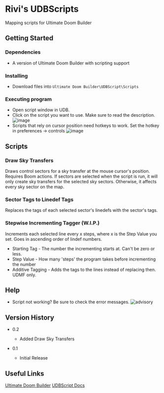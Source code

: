 # Rivi's UDBScripts

Mapping scripts for Ultimate Doom Builder

## Getting Started

### Dependencies

* A version of Ultimate Doom Builder with scripting support

### Installing

* Download files into ```Ultimate Doom Builder\UDBScript\Scripts```

### Executing program

* Open script window in UDB.
* Click on the script you want to use. Make sure to read the description.
![image](https://github.com/user-attachments/assets/8cf30f64-15fc-4c11-a976-e4a289222dcd)
* Scripts that rely on cursor position need hotkeys to work. Set the hotkey in preferences -> controls
![image](https://github.com/user-attachments/assets/c955e32c-5d0e-4153-a12c-4caf7c50e08d)


## Scripts

### Draw Sky Transfers
Draws control sectors for a sky transfer at the mouse cursor's position. Requires Boom actions. If sectors are selected when the script is run, it will only create sky transfers for the selected sky sectors. Otherwise, it affects every sky sector on the map.

### Sector Tags to Linedef Tags
Replaces the tags of each selected sector's linedefs with the sector's tags.

### Stepwise Incrementing Tagger (W.I.P.)
Increments each selected line every x steps, where x is the Step Value you set. Goes in ascending order of lindef numbers.
* Starting Tag - The number the incrementing starts at. Can't be zero or less.
* Step Value - How many 'steps' the program takes before incrementing the number
* Additive Tagging - Adds the tags to the lines instead of replacing then. UDMF only.

## Help

* Script not working? Be sure to check the error messages.
![advisory](https://github.com/user-attachments/assets/bd07b15b-cd45-4339-9653-75a7d72add07)

## Version History
* 0.2
   * Added Draw Sky Transfers

* 0.1
    * Initial Release

## Useful Links
[Ultimate Doom Builder](https://ultimatedoombuilder.github.io)
[UDBScript Docs](https://biwa.github.io/udbscript-docs/)
